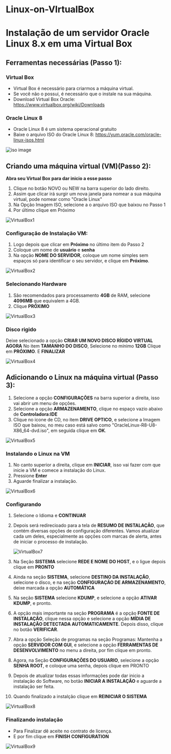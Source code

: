 # Linux-on-VIrtualBox

# Instalação de um servidor Oracle Linux 8.x em uma Virtual Box

## Ferramentas necessárias (Passo 1):

### Virtual Box
- Virtual Box é necessário para criarmos a máquina virtual.
- Se você não o possui, é necessário que o instale na sua máquina.
- Download Virtual Box Oracle: https://www.virtualbox.org/wiki/Downloads

### Oracle Linux 8
- Oracle Linux 8 é um sistema operacional gratuito
- Baixe o arquivo ISO do Oracle Linux 8: https://yum.oracle.com/oracle-linux-isos.html

![iso image](https://github.com/1saacYves/Linux-on-VIrtualBox/assets/170655155/98ecbdb2-f6a8-41e8-aca1-857903d100be)

## Criando uma máquina virtual (VM)(Passo 2):
**Abra seu Virtual Box para dar inicio a esse passo**

1. Clique no botão NOVO ou NEW na barra superior do lado direito.
2. Assim que clicar irá surgir um nova janela para nomear a sua máquina virtual, pode nomear como "Oracle Linux"
3. Na Opção Imagem ISO, selecione a o arquivo ISO que baixou no Passo 1
4. Por último clique em Próximo

![VirtualBox1](https://github.com/1saacYves/Linux-on-VIrtualBox/assets/170655155/4147de08-3db1-4f35-8508-90b26f37cb30)

### Configuração de Instalação VM:
1. Logo depois que clicar em **Próximo** no último item do Passo 2
2. Coloque um nome de **usuário** e **senha**
3. Na opção **NOME DO SERVIDOR**, coloque um nome simples sem espaços só para identificar o seu servidor, e clique em **Próximo**.

![VirtualBox2](https://github.com/1saacYves/Linux-on-VIrtualBox/assets/170655155/7141da90-635a-49ef-9a1e-78005c88de92)

### Selecionando Hardware
1. São recomendados para processamento **4GB** de RAM, selecione **4096MB** que equivalem a 4GB.
2. Clique **PRÓXIMO**

![VirtualBox3](https://github.com/1saacYves/Linux-on-VIrtualBox/assets/170655155/d34b93ac-2e38-49b4-8c7a-e076dc4cb3bc)

### Disco rigido
Deixe selecionado a opção **CRIAR UM NOVO DISCO RÍGIDO VIRTUAL AGORA**
No item **TAMANHO DO DISCO**, Selecione no mínimo **12GB**
Clique em **PRÓXIMO**.
E **FINALIZAR**

![VirtualBox4](https://github.com/1saacYves/Linux-on-VIrtualBox/assets/170655155/5471f4bc-3ac8-48d0-a821-8909672c3b03)

## Adicionando o Linux na máquina virtual (Passo 3):

1. Selecione a opção **CONFIGURAÇÕES** na barra superior a direita, isso vai abrir um menu de opções.
2. Selecione a opção **ARMAZENAMENTO**, clique no espaço vazio abaixo de **Controladora:IDE**
3. Clique no icone de CD, no item **DRIVE OPTICO**, e selecione a Imagem ISO que baixou, no meu caso está salvo como "OracleLinux-R8-U8-X86_64-dvd.iso", em seguida clique em **OK**.

![VirtualBox5](https://github.com/1saacYves/Linux-on-VIrtualBox/assets/170655155/d97ae85b-1500-4731-9da0-560e9ebbcc6a)

### Instalando o Linux na VM
1. No canto superior a direita, clique em **INICIAR**, isso vai fazer com que inicie a VM e comece a instalação do Linux.
2. Pressione **Enter**
3. Aguarde finalizar a instalação.

![VirtualBox6](https://github.com/1saacYves/Linux-on-VIrtualBox/assets/170655155/992abdf5-0c0c-4d5d-bd67-86dee30055bd)

### Configurando
1. Selecione o Idioma e **CONTINUAR**
2. Depois será redirecioado para a tela de **RESUMO DE INSTALAÇÃO**, que contém diversas opções de configuração diferentes. Vamos atualizar cada um deles, especialmente as opções com marcas de alerta, antes de iniciar o processo de instalação.

   ![VirtualBox7](https://github.com/1saacYves/Linux-on-VIrtualBox/assets/170655155/8ae92783-2340-4839-863d-9f1ed16511ba)

4. Na Seção **SISTEMA** selecione **REDE E NOME DO HOST**, e o ligue depois clique em **PRONTO**
5. Ainda na seção **SISTEMA**, selecione **DESTINO DA INSTALAÇÃO**, selecione o disco, e na seção **CONFIGURAÇÃO DE ARMAZENAMENTO**, deixe marcada a opção **AUTOMÁTICA**
6. Na seção **SISTEMA** selecione **KDUMP**, e selecione a opção **ATIVAR KDUMP**, e pronto.
7. A opção mais importante na seção **PROGRAMA** é a opção **FONTE DE INSTALAÇÃO**, clique nessa opção e selecione a opção **MÍDIA DE INSTALAÇÃO DETECTADA AUTOMATICAMENTE**. Depois disso, clique no botão **VERIFICAR**.
8. Abra a opção Seleção de programas na seção Programas:
   Mantenha a opção **SERVIDOR COM GUI**, e selecione a opção **FERRAMENTAS DE DESENVOLVIMENTO** no menu a direita, por fim clique em pronto.
9. Agora, na Seção **CONFIGURAÇÕES DO USUARIO**, selecione a opção **SENHA ROOT**, e coloque uma senha, depois clique em PRONTO
10. Depois de atualizar todas essas informações pode dar inicio a instalação do Software, no botão **INICIAR A INSTALAÇÃO** e aguarde a instalação ser feita.
11. Quando finalizado a instalção clique em **REINICIAR O SISTEMA**

![VirtualBox8](https://github.com/1saacYves/Linux-on-VIrtualBox/assets/170655155/d86e8ded-2281-40ed-a37b-8f5a6e2c6db2)

### Finalizando instalação
- Para Finalizar dê aceite no contrato de licença.
- E por fim clique em **FINISH CONFIGURATION**

![VirtualBox9](https://github.com/1saacYves/Linux-on-VIrtualBox/assets/170655155/680cf450-eaaa-43cf-bc32-ab0ba5f31d10)
